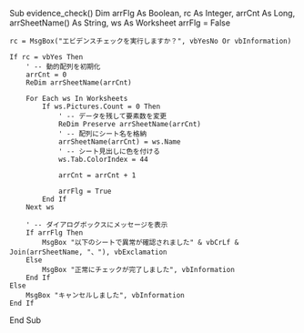 
Sub evidence_check()
    Dim arrFlg As Boolean, rc As Integer, arrCnt As Long, arrSheetName() As String, ws As Worksheet
    arrFlg = False
    
    rc = MsgBox("エビデンスチェックを実行しますか？", vbYesNo Or vbInformation)
    
    If rc = vbYes Then
        ' -- 動的配列を初期化
        arrCnt = 0
        ReDim arrSheetName(arrCnt)
        
        For Each ws In Worksheets
            If ws.Pictures.Count = 0 Then
                ' -- データを残して要素数を変更
                ReDim Preserve arrSheetName(arrCnt)
                ' -- 配列にシート名を格納
                arrSheetName(arrCnt) = ws.Name
                ' -- シート見出しに色を付ける
                ws.Tab.ColorIndex = 44
                
                arrCnt = arrCnt + 1
                
                arrFlg = True
            End If
        Next ws
        
        ' -- ダイアログボックスにメッセージを表示
        If arrFlg Then
            MsgBox "以下のシートで異常が確認されました" & vbCrLf & Join(arrSheetName, "、"), vbExclamation
        Else
            MsgBox "正常にチェックが完了しました", vbInformation
        End If
    Else
        MsgBox "キャンセルしました", vbInformation
    End If
End Sub

